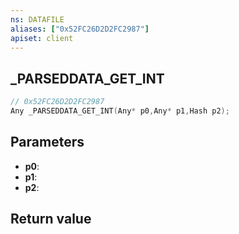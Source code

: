 ```yaml
---
ns: DATAFILE
aliases: ["0x52FC26D2D2FC2987"]
apiset: client
---
```

## _PARSEDDATA_GET_INT

```c
// 0x52FC26D2D2FC2987
Any _PARSEDDATA_GET_INT(Any* p0,Any* p1,Hash p2);
```


## Parameters
* **p0**:
* **p1**:
* **p2**:

## Return value

